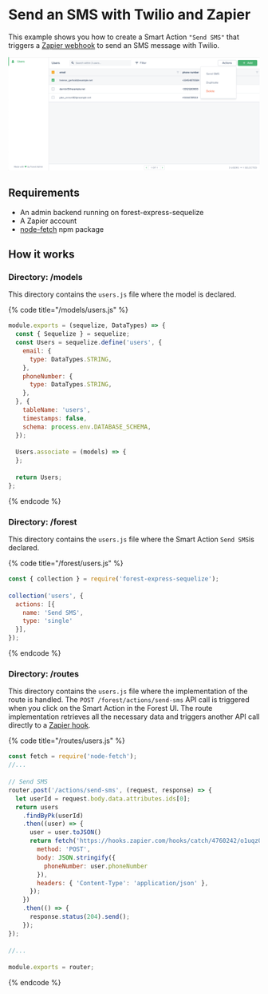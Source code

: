 # Send an SMS with Twilio and Zapier

This example shows you how to create a Smart Action `"Send SMS"` that triggers a [Zapier webhook](https://zapier.com/zapbook/webhook/) to send an SMS message with Twilio.

![](<../../../.gitbook/assets/image (548).png>)

## Requirements

* An admin backend running on forest-express-sequelize
* A Zapier account
* [node-fetch](https://www.npmjs.com/package/node-fetch) npm package

## How it works

### Directory: /models

This directory contains the `users.js` file where the model is declared.

{% code title="/models/users.js" %}
```javascript
module.exports = (sequelize, DataTypes) => {
  const { Sequelize } = sequelize;
  const Users = sequelize.define('users', {
    email: {
      type: DataTypes.STRING,
    },
    phoneNumber: {
      type: DataTypes.STRING,
    },
  }, {
    tableName: 'users',
    timestamps: false,
    schema: process.env.DATABASE_SCHEMA,
  });

  Users.associate = (models) => {
  };

  return Users;
};
```
{% endcode %}

### **Directory: /forest**

This directory contains the `users.js` file where the Smart Action `Send SMS`is declared.

{% code title="/forest/users.js" %}
```javascript
const { collection } = require('forest-express-sequelize');

collection('users', {
  actions: [{
    name: 'Send SMS',
    type: 'single'
  }],
});
```
{% endcode %}

### **Directory: /routes**

This directory contains the `users.js` file where the implementation of the route is handled. The `POST /forest/actions/send-sms` API call is triggered when you click on the Smart Action in the Forest UI. The route implementation retrieves all the necessary data and triggers another API call directly to a [Zapier hook](https://zapier.com/zapbook/webhook/).

{% code title="/routes/users.js" %}
```javascript
const fetch = require('node-fetch');
//...

// Send SMS
router.post('/actions/send-sms', (request, response) => {
  let userId = request.body.data.attributes.ids[0];
  return users
    .findByPk(userId)
    .then((user) => {
      user = user.toJSON()
      return fetch('https://hooks.zapier.com/hooks/catch/4760242/o1uqz0r/silent', {
        method: 'POST',
        body: JSON.stringify({
          phoneNumber: user.phoneNumber
        }),
        headers: { 'Content-Type': 'application/json' },
      });
    })
    .then(() => {
      response.status(204).send();
    });
});

//...

module.exports = router;
```
{% endcode %}
